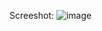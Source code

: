 Screeshot:
![image](https://github.com/anthonyariasr/pathfinding_snake/assets/91794432/4ec75ed7-7459-4110-abd3-139654293984)
